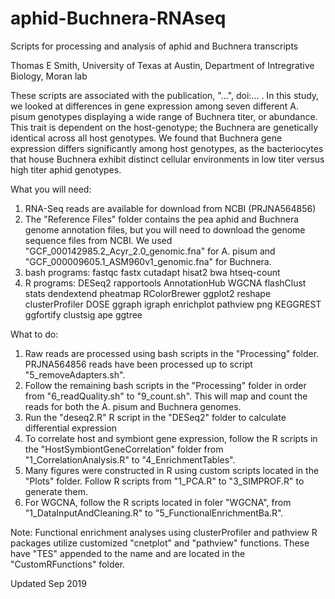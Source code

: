 # aphid-Buchnera-RNAseq
Scripts for processing and analysis of aphid and Buchnera transcripts

Thomas E Smith, University of Texas at Austin, Department of Intregrative Biology, Moran lab

These scripts are associated with the publication, "...", doi:... . In this study, we looked at differences in gene expression among seven different A. pisum genotypes displaying a wide range of Buchnera titer, or abundance. This trait is dependent on the host-genotype; the Buchnera are genetically identical across all host genotypes. We found that Buchnera gene expression differs significantly among host genotypes, as the bacteriocytes that house Buchnera exhibit distinct cellular environments in low titer versus high titer aphid genotypes.

What you will need:
1) RNA-Seq reads are available for download from NCBI (PRJNA564856)
2) The "Reference Files" folder contains the pea aphid and Buchnera genome annotation files, but you will need to download the genome sequence files from NCBI. We used "GCF_000142985.2_Acyr_2.0_genomic.fna" for A. pisum and "GCF_000009605.1_ASM960v1_genomic.fna" for Buchnera.
3) bash programs:
  fastqc
  fastx
  cutadapt
  hisat2
  bwa
  htseq-count
4) R programs:
  DESeq2
  rapportools
  AnnotationHub
  WGCNA
  flashClust
  stats
  dendextend
  pheatmap
  RColorBrewer
  ggplot2
  reshape
  clusterProfiler
  DOSE
  ggraph
  igraph
  enrichplot
  pathview
  png
  KEGGREST
  ggfortify
  clustsig
  ape
  ggtree
  
  
  
What to do:
1) Raw reads are processed using bash scripts in the "Processing" folder. PRJNA564856 reads have been processed up to script "5_removeAdapters.sh".
2) Follow the remaining bash scripts in the "Processing" folder in order from "6_readQuality.sh" to "9_count.sh". This will map and count the reads for both the A. pisum and Buchnera genomes.
3) Run the "deseq2.R" R script in the "DESeq2" folder to calculate differential expression
4) To correlate host and symbiont gene expression, follow the R scripts in the "HostSymbiontGeneCorrelation" folder from "1_CorrelationAnalysis.R" to "4_EnrichmentTables".
5) Many figures were constructed in R using custom scripts located in the "Plots" folder. Follow R scripts from "1_PCA.R" to "3_SIMPROF.R" to generate them. 
6) For WGCNA, follow the R scripts located in foler "WGCNA", from "1_DataInputAndCleaning.R" to "5_FunctionalEnrichmentBa.R".

Note: Functional enrichment analyses using clusterProfiler and pathview R packages utilize customized "cnetplot" and "pathview" functions. These have "TES" appended to the name and are located in the "CustomRFunctions" folder.


Updated Sep 2019
